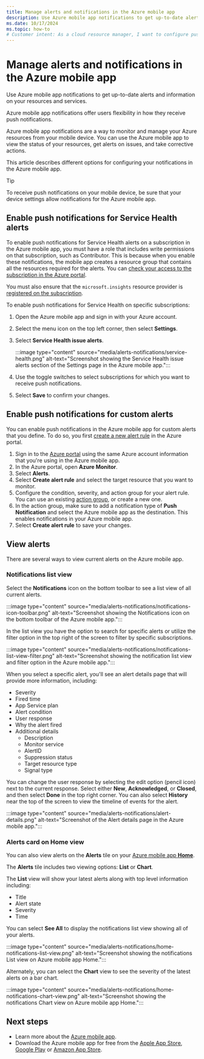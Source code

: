 ```yaml
---
title: Manage alerts and notifications in the Azure mobile app
description: Use Azure mobile app notifications to get up-to-date alerts and information on your resources and services.
ms.date: 10/17/2024
ms.topic: how-to
# Customer intent: As a cloud resource manager, I want to configure push notifications in the mobile app for alerts and service health updates, so that I can monitor my resources and respond quickly to issues from my mobile device.
---
```


# Manage alerts and notifications in the Azure mobile app

Use Azure mobile app notifications to get up-to-date alerts and information on your resources and services.

Azure mobile app notifications offer users flexibility in how they receive push notifications.

Azure mobile app notifications are a way to monitor and manage your Azure resources from your mobile device. You can use the Azure mobile app to view the status of your resources, get alerts on issues, and take corrective actions.

This article describes different options for configuring your notifications in the Azure mobile app.

> [!TIP]
> To receive push notifications on your mobile device, be sure that your device settings allow notifications for the Azure mobile app.

## Enable push notifications for Service Health alerts

To enable push notifications for Service Health alerts on a subscription in the Azure mobile app, you must have a role that includes write permissions on that subscription, such as Contributor. This is because when you enable these notifications, the mobile app creates a resource group that contains all the resources required for the alerts. You can [check your access to the subscription in the Azure portal](/azure/role-based-access-control/check-access).

You must also ensure that the `microsoft.insights` resource provider is [registered on the subscription](/azure/azure-resource-manager/management/resource-providers-and-types#register-resource-provider).

To enable push notifications for Service Health on specific subscriptions:

1. Open the Azure mobile app and sign in with your Azure account.
1. Select the menu icon on the top left corner, then select **Settings**.
1. Select **Service Health issue alerts**.

   :::image type="content" source="media/alerts-notifications/service-health.png" alt-text="Screenshot showing the Service Health issue alerts section of the Settings page in the Azure mobile app.":::

1. Use the toggle switches to select subscriptions for which you want to receive push notifications.
1. Select **Save** to confirm your changes.

## Enable push notifications for custom alerts

You can enable push notifications in the Azure mobile app for custom alerts that you define. To do so, you first [create a new alert rule](/azure/azure-monitor/alerts/alerts-create-new-alert-rule?tabs=metric) in the Azure portal.

1. Sign in to the [Azure portal](https://portal.azure.com) using the same Azure account information that you're using in the Azure mobile app.
1. In the Azure portal, open **Azure Monitor**.
1. Select **Alerts**.
1. Select **Create alert rule** and select the target resource that you want to monitor.
1. Configure the condition, severity, and action group for your alert rule. You can use an existing [action group](/azure/azure-monitor/alerts/action-groups), or create a new one.
1. In the action group, make sure to add a notification type of **Push Notification** and select the Azure mobile app as the destination. This enables notifications in your Azure mobile app.
1. Select **Create alert rule** to save your changes.

## View alerts

There are several ways to view current alerts on the Azure mobile app.

### Notifications list view

Select the **Notifications** icon on the bottom toolbar to see a list view of all current alerts.

:::image type="content" source="media/alerts-notifications/notifications-icon-toolbar.png" alt-text="Screenshot showing the Notifications icon on the bottom toolbar of the Azure mobile app.":::

In the list view you have the option to search for specific alerts or utilize the filter option in the top right of the screen to filter by specific subscriptions.

:::image type="content" source="media/alerts-notifications/notifications-list-view-filter.png" alt-text="Screenshot showing the notification list view and filter option in the Azure mobile app.":::

When you select a specific alert, you'll see an alert details page that will provide more information, including:

- Severity
- Fired time
- App Service plan
- Alert condition
- User response
- Why the alert fired
- Additional details
  - Description
  - Monitor service
  - AlertID
  - Suppression status
  - Target resource type
  - Signal type

You can change the user response by selecting the edit option (pencil icon) next to the current response. Select either **New**, **Acknowledged**, or **Closed**, and then select **Done** in the top right corner. You can also select **History** near the top of the screen to view the timeline of events for the alert.

:::image type="content" source="media/alerts-notifications/alert-details.png" alt-text="Screenshot of the Alert details page in the Azure mobile app.":::

### Alerts card on Home view

You can also view alerts on the **Alerts** tile on your [Azure mobile app **Home**](home.md).

The **Alerts** tile includes two viewing options: **List** or **Chart**.

The **List** view will show your latest alerts along with top level information including:

- Title
- Alert state
- Severity
- Time

You can select **See All** to display the notifications list view showing all of your alerts.

:::image type="content" source="media/alerts-notifications/home-notifications-list-view.png" alt-text="Screenshot showing the notifications List view on Azure mobile app Home.":::

Alternately, you can select the **Chart** view to see the severity of the latest alerts on a bar chart.

:::image type="content" source="media/alerts-notifications/home-notifications-chart-view.png" alt-text="Screenshot showing the notifications Chart view on Azure mobile app Home.":::

## Next steps

- Learn more about the [Azure mobile app](overview.md).
- Download the Azure mobile app for free from the [Apple App Store](https://aka.ms/ReferAzureIOSAlertsNotifsMobileAppDocs), [Google Play](https://aka.ms/azureapp/android/doc) or [Amazon App Store](https://aka.ms/azureapp/amazon/doc).
